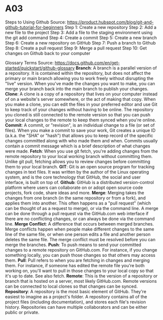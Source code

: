 # A03

Steps to Using Github
Source: https://product.hubspot.com/blog/git-and-github-tutorial-for-beginners 
Step 1: Create a new repository
Step 2: Add a new file to the project
Step 3: Add a file to the staging environment using the git add command
Step 4: Create a commit
Step 5: Create a new branch
Step 6: Create a new repository on GitHub 
Step 7: Push a branch to Github
Step 8: Create a pull request
Step 9: Merge a pull request
Step 10: Get changes on Github back to your computer

Glossary Terms
Source: https://docs.github.com/en/get-started/quickstart/github-glossary
**Branch**: A branch is a parallel version of a repository. It is contained within the repository, but does not affect the primary or main branch allowing you to work freely without disrupting the "live" version. When you've made the changes you want to make, you can merge your branch back into the main branch to publish your changes.
**Clone**: A clone is a copy of a repository that lives on your computer instead of on a website's server somewhere, or the act of making that copy. When you make a clone, you can edit the files in your preferred editor and use Git to keep track of your changes without having to be online. The repository you cloned is still connected to the remote version so that you can push your local changes to the remote to keep them synced when you're online.
**Commit**: A commit, or "revision", is an individual change to a file (or set of files). When you make a commit to save your work, Git creates a unique ID (a.k.a. the "SHA" or "hash") that allows you to keep record of the specific changes committed along with who made them and when. Commits usually contain a commit message which is a brief description of what changes were made.
**Fetch**: When you use git fetch, you're adding changes from the remote repository to your local working branch without committing them. Unlike git pull, fetching allows you to review changes before committing them to your local branch.
**GIT**: Git is an open source program for tracking changes in text files. It was written by the author of the Linux operating system, and is the core technology that GitHub, the social and user interface, is built on top of.
**Github**: GitHub is a distributed version-control platform where users can collaborate on or adopt open source code projects, fork code, share ideas and more.
**Merge**: Merging takes the changes from one branch (in the same repository or from a fork), and applies them into another. This often happens as a "pull request" (which can be thought of as a request to merge), or via the command line. A merge can be done through a pull request via the GitHub.com web interface if there are no conflicting changes, or can always be done via the command line.
**Merge Conflict**: A difference that occurs between merged branches. Merge conflicts happen when people make different changes to the same line of the same file, or when one person edits a file and another person deletes the same file. The merge conflict must be resolved before you can merge the branches.
**Push**: To push means to send your committed changes to a remote repository on GitHub.com. For instance, if you change something locally, you can push those changes so that others may access them.
**Pull**: Pull refers to when you are fetching in changes and merging them. For instance, if someone has edited the remote file you're both working on, you'll want to pull in those changes to your local copy so that it's up to date. See also fetch.
**Remote**: This is the version of a repository or branch that is hosted on a server, most likely GitHub.com. Remote versions can be connected to local clones so that changes can be synced.
**Repository**: A repository is the most basic element of GitHub. They're easiest to imagine as a project's folder. A repository contains all of the project files (including documentation), and stores each file's revision history. Repositories can have multiple collaborators and can be either public or private.
